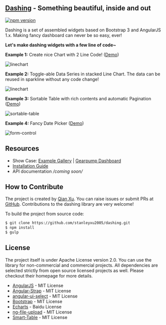 ## [Dashing](https://github.com/stanleyxu2005/dashing) - Something beautiful, inside and out

[![npm version](https://badge.fury.io/js/dashing.svg)](http://badge.fury.io/js/dashing) 

Dashing is a set of assembled widgets based on Bootstrap 3 and AngularJS 1.x. Making fancy dashboard can never be so easy, ever!

**Let's make dashing widgets with a few line of code~**

**Example 1:** Create nice Chart with 2 Line Code! ([Demo](http://mmjd.com/dashing/examples/#/charts/line))

![linechart](https://cloud.githubusercontent.com/assets/5162687/9703234/928806f8-54af-11e5-9b01-6ed20ecf2aff.png)

**Example 2:** Toggle-able Data Series in stacked Line Chart. The data can be reused in sparkline without any code change!

![linechart](https://cloud.githubusercontent.com/assets/5162687/8435436/b6116760-1f83-11e5-8091-9471e85e5796.png)

**Example 3:** Sortable Table with rich contents and automatic Pagination ([Demo](http://mmjd.com/dashing/examples/#/tables/sortable))

![sortable-table](https://cloud.githubusercontent.com/assets/5162687/11765804/59b87efc-a1a3-11e5-843c-96688c7065b6.png)

**Example 4:** Fancy Date Picker ([Demo](http://mmjd.com/dashing/examples/#/forms/forms))

![form-control](https://cloud.githubusercontent.com/assets/5162687/11765795/cebf8584-a1a2-11e5-9055-81d38ca34088.png)

## Resources

* Show Case: [Example Gallery](http://mmjd.com/dashing/examples) | [Gearpump Dashboard](https://github.com/gearpump/gearpump)
* [Installation Guide](https://github.com/stanleyxu2005/dashing/blob/master/INSTALL.md)
* API documentation */coming soon/*

## How to Contribute

The project is created by [Qian Xu](http://mmjd.com/). You can raise issues or submit PRs at [GitHub](https://github.com/stanleyxu2005/dashing). Contributions to the dashing library are very welcome!

To build the project from source code:

``` bash
$ git clone https://github.com/stanleyxu2005/dashing.git
$ npm install
$ gulp
```

## License

The project itself is under Apache License version 2.0. You can use the library for non-commercial and commercial projects. All dependencies are selected strictly from open source licensed projects as well. Please checkout their homepage for more details.

+ [AngularJS](http://angularjs.org) - MIT License
+ [Angular-Strap](http://mgcrea.github.io/angular-strap) - MIT License
+ [angular-ui-select](https://github.com/angular-ui/ui-select) - MIT License
+ [Bootstrap](http://getbootstrap.com) - MIT License
+ [Echarts](http://echarts.baidu.com) - Baidu License
+ [ng-file-upload](https://github.com/danialfarid/ng-file-upload) - MIT License
+ [Smart-Table](http://lorenzofox3.github.io/smart-table-website) - MIT License
